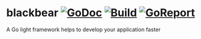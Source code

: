 # blackbear [![GoDoc][doc-img]][doc] [![Build][ci-img]][ci] [![GoReport][report-img]][report]
A Go light framework helps to develop your application faster


[doc-img]: https://godoc.org/github.com/nite-code/blackbear?status.svg
[doc]: https://pkg.go.dev/github.com/nite-code/blackbear?tab=doc
[ci-img]: https://github.com/nite-code/blackbear/actions/workflows/build/badge.svg
[ci]: https://github.com/nite-code/blackbear/actions
[report-img]: https://goreportcard.com/badge/github.com/nite-code/blackbear
[report]: https://goreportcard.com/report/github.com/nite-code/blackbear
